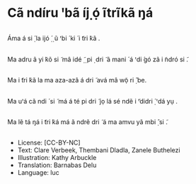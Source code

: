 # Cã ndíru ꞌbã íj̣ ọ́ ĩtrĩkã ŋá

##
Áma á si ̣́ la ijó
̣́ ̣ ũ ꞌbi ́ ki ́
i ̃tri ̃kã .


##
Ma adru ã yi ̃kõ si ̃ mâ
idé
̣̃ ̣ pi ̣ dri ̃ ã mani ́ á ꞌdi ́gó
zã i ̃ndró si ̃.


##
Ma i ̃tri ̃kã la ma aza-azâ
á dri ̃ avá mâ wọ̃ ri ̣̂ be.


##
Ma uꞌá cã ndi ́ si ̃ má
á té pi dri ̃ jọ lá sé ndẽ
i ̃ꞌdidri ̣́ ꞌdá yụ .


##
Ma lẽ tá ŋá i ̃tri ̃ká má
ã ndrẽ dri ̃ á ma amvu
yã mbi ̣̂ si ̃.


##
* License: [CC-BY-NC]
* Text: Clare Verbeek, Thembani Dladla, Zanele Buthelezi
* Illustration: Kathy Arbuckle
* Translation: Barnabas Delu
* Language: luc
